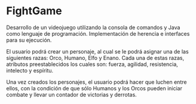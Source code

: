 # FightGame

Desarrollo de un videojuego utilizando la consola de comandos y Java como lenguaje de programación. Implementación de herencia e interfaces para su ejecución.

El usuario podrá crear un personaje, al cual se le podrá asignar una de las siguientes razas: Orco, Humano, Elfo y Enano. Cada una de estas razas, atributos preestablecidos los cuales son: fuerza, agilidad, resistencia, intelecto y espíritu.

Una vez creados los personajes, el usuario podrá hacer que luchen entre ellos, con la condición de que sólo Humanos y los Orcos pueden iniciar combate y llevar un contador de victorias y derrotas.
